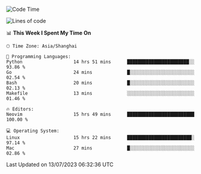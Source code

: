 <!--START_SECTION:waka-->
![Code Time](http://img.shields.io/badge/Code%20Time-1%2C436%20hrs%2054%20mins-blue)

![Lines of code](https://img.shields.io/badge/From%20Hello%20World%20I%27ve%20Written-261.8%20thousand%20lines%20of%20code-blue)

📊 **This Week I Spent My Time On** 

```text
🕑︎ Time Zone: Asia/Shanghai

💬 Programming Languages: 
Python                   14 hrs 51 mins      ███████████████████████░░   93.86 % 
Go                       24 mins             █░░░░░░░░░░░░░░░░░░░░░░░░   02.54 % 
Bash                     20 mins             █░░░░░░░░░░░░░░░░░░░░░░░░   02.13 % 
Makefile                 13 mins             ░░░░░░░░░░░░░░░░░░░░░░░░░   01.46 % 

🔥 Editors: 
Neovim                   15 hrs 49 mins      █████████████████████████   100.00 % 

💻 Operating System: 
Linux                    15 hrs 22 mins      ████████████████████████░   97.14 % 
Mac                      27 mins             █░░░░░░░░░░░░░░░░░░░░░░░░   02.86 % 
```


 Last Updated on 13/07/2023 06:32:36 UTC
<!--END_SECTION:waka-->
